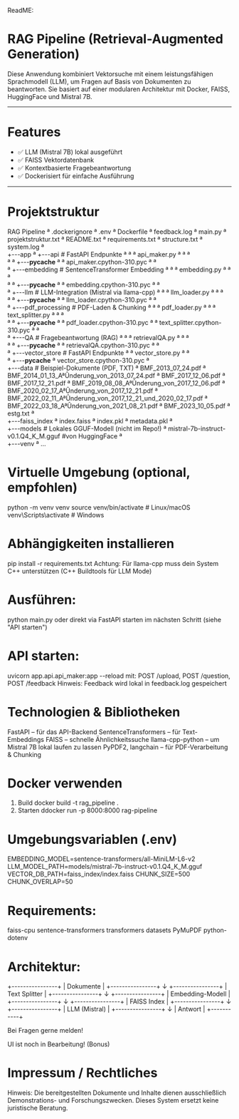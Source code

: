 ReadME: 
# RAG Pipeline (Retrieval-Augmented Generation)

Diese Anwendung kombiniert Vektorsuche mit einem leistungsfähigen Sprachmodell (LLM), um Fragen auf Basis von Dokumenten zu beantworten. Sie basiert auf einer modularen Architektur mit Docker, FAISS, HuggingFace und Mistral 7B.

---------------------------------

# Features

- ✅ LLM (Mistral 7B) lokal ausgeführt
- ✅ FAISS Vektordatenbank
- ✅ Kontextbasierte Fragebeantwortung
- ✅ Dockerisiert für einfache Ausführung

---------------------------------

# Projektstruktur
RAG Pipeline
ª   .dockerignore
ª   .env
ª   Dockerfile
ª   feedback.log
ª   main.py
ª   projektstruktur.txt
ª   README.txt
ª   requirements.txt
ª   structure.txt
ª   system.log
ª   
+---app
ª   +---api # FastAPI Endpunkte
ª   ª   ª   api_maker.py 
ª   ª   ª   
ª   ª   +---__pycache__
ª   ª           api_maker.cpython-310.pyc
ª   ª           
ª   +---embedding # SentenceTransformer Embedding
ª   ª   ª   embedding.py 
ª   ª   ª   
ª   ª   +---__pycache__
ª   ª           embedding.cpython-310.pyc
ª   ª           
ª   +---llm # LLM-Integration (Mistral via llama-cpp)
ª   ª   ª   llm_loader.py 
ª   ª   ª   
ª   ª   +---__pycache__
ª   ª           llm_loader.cpython-310.pyc
ª   ª           
ª   +---pdf_processing # PDF-Laden & Chunking
ª   ª   ª   pdf_loader.py
ª   ª   ª   text_splitter.py
ª   ª   ª   
ª   ª   +---__pycache__
ª   ª           pdf_loader.cpython-310.pyc
ª   ª           text_splitter.cpython-310.pyc
ª   ª           
ª   +---QA # Fragebeantwortung (RAG)
ª   ª   ª   retrievalQA.py
ª   ª   ª   
ª   ª   +---__pycache__
ª   ª           retrievalQA.cpython-310.pyc
ª   ª           
ª   +---vector_store # FastAPI Endpunkte
ª       ª   vector_store.py
ª       ª   
ª       +---__pycache__
ª               vector_store.cpython-310.pyc
ª               
+---data # Beispiel-Dokumente (PDF, TXT)
ª       BMF_2013_07_24.pdf
ª       BMF_2014_01_13_AªÛnderung_von_2013_07_24.pdf
ª       BMF_2017_12_06.pdf
ª       BMF_2017_12_21.pdf
ª       BMF_2019_08_08_AªÛnderung_von_2017_12_06.pdf
ª       BMF_2020_02_17_AªÛnderung_von_2017_12_21.pdf
ª       BMF_2022_02_11_AªÛnderung_von_2017_12_21_und_2020_02_17.pdf
ª       BMF_2022_03_18_AªÛnderung_von_2021_08_21.pdf
ª       BMF_2023_10_05.pdf
ª       estg.txt
ª       
+---faiss_index
ª       index.faiss
ª       index.pkl
ª       metadata.pkl
ª       
+---models # Lokales GGUF-Modell (nicht im Repo!)
ª       mistral-7b-instruct-v0.1.Q4_K_M.gguf #von HuggingFace
ª       
+---venv
    ª  ...

# Virtuelle Umgebung (optional, empfohlen)
python -m venv venv
source venv/bin/activate  # Linux/macOS
venv\Scripts\activate     # Windows

# Abhängigkeiten installieren
pip install -r requirements.txt
Achtung: Für llama-cpp muss dein System C++ unterstützen (C++ Buildtools für LLM Mode)

# Ausführen:
python main.py oder direkt via FastAPI starten im nächsten Schritt (siehe "API starten")

# API starten:
uvicorn app.api.api_maker:app --reload
mit: POST /upload, POST /question, POST /feedback
Hinweis: Feedback wird lokal in feedback.log gespeichert

# Technologien & Bibliotheken
FastAPI – für das API-Backend
SentenceTransformers – für Text-Embeddings
FAISS – schnelle Ähnlichkeitssuche
llama-cpp-python – um Mistral 7B lokal laufen zu lassen
PyPDF2, langchain – für PDF-Verarbeitung & Chunking

# Docker verwenden

1. Build
docker build -t rag_pipeline .
2. Starten
ddocker run -p 8000:8000 rag-pipeline

# Umgebungsvariablen (.env)

EMBEDDING_MODEL=sentence-transformers/all-MiniLM-L6-v2
LLM_MODEL_PATH=models/mistral-7b-instruct-v0.1.Q4_K_M.gguf
VECTOR_DB_PATH=faiss_index/index.faiss
CHUNK_SIZE=500
CHUNK_OVERLAP=50

# Requirements: 
faiss-cpu
sentence-transformers
transformers
datasets
PyMuPDF
python-dotenv


# Architektur:
+----------------+
|  Dokumente     |
+----------------+
        ↓
+----------------+
|  Text Splitter |
+----------------+
        ↓
+----------------+
| Embedding-Modell |
+----------------+
        ↓
+----------------+
| FAISS Index   |
+----------------+
        ↓
+----------------+
|  LLM (Mistral) |
+----------------+
        ↓
|  Antwort  |
+-----------+


Bei Fragen gerne melden!

UI ist noch in Bearbeitung! (Bonus)

# Impressum / Rechtliches
Hinweis: Die bereitgestellten Dokumente und Inhalte dienen ausschließlich Demonstrations- und Forschungszwecken. Dieses System ersetzt keine juristische Beratung.
